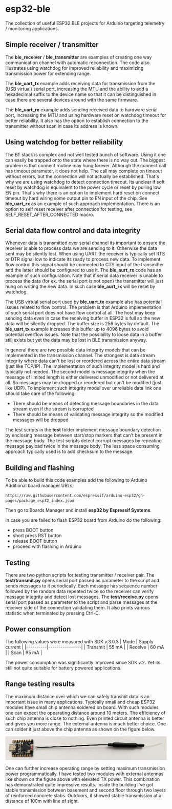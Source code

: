 # esp32-ble
The collection of useful ESP32 BLE projects for Arduino targeting telemetry / monitoring applications.

## Simple receiver / transmitter
The **ble_receiver** / **ble_transmitter** are examples of creating one way communication channel with automatic reconnection. The code also illustrates using watchdog for improved reliability and maximizing transmission power for extending range.

The **ble_uart_tx** example adds receiving data for transmission from the (USB virtual) serial port, increasing the MTU and the ability to add a hexadecimal suffix to the device name so that it can be distinguished in case there are several devices around with the same firmware.

The **ble_uart_rx** example adds sending received data to hardware serial port, increasing the MTU and using hardware reset on watchdog timeout for better reliability. It also has the option to establish connection to the transmitter without scan in case its address is known.

## Using watchdog for better reliability
The BT stack is complex and not well tested bunch of software. Using it one can easily be trapped onto the state
where there is no way out. The biggest problem is that connect routine may hung forever. Although the connect call
has timeout parameter, it does not help. The call may complete on timeout without errors, but the connection will
not actually be established. That's why we are using watchdog to detect connection timeout. Its unclear if soft
reset by watchdog is equivalent to the power cycle or reset by pulling low EN pin. That's why there is an option
to implement hard reset on connect timeout by hard wiring some output pin to EN input of the chip.
See **ble_uart_rx** as an example of such approach implementation. There is an option to self reset receiver after
connection for testing, see SELF_RESET_AFTER_CONNECTED macro.

## Serial data flow control and data integrity
Whenever data is transmitted over serial channel its important to ensure the receiver is able to process data we are sending to it. Otherwise the data sent may be silently lost. When using UART the receiver is typically set RTS or DTR signal low to indicate its ready to process new data. To implement flow control this signal should be connected to CTS input of the transmitter and the latter should be configured to use it. The **ble_aurt_rx** code has an example of such configuration. Note that if serial data receiver is unable to process the data (for ex. the serial port is not open) the transmitter will just hung on writing the new data. In such case **ble_aurt_rx** will be reset by watchdog.

The USB virtual serial port used by **ble_uart_tx** example also has potential issues related to flow control. The problem is that Arduino implementation of such serial port does not have flow control at all. The host may keep sending data even in case the receiving buffer in ESP32 is full so the new data will be silently dropped. The buffer size is 256 bytes by default. The **ble_uart_tx** example increases this buffer up to 4096 bytes to avoid potential overflow issues. Note that the possibility to loose data in a buffer still exists but yet the data may be lost in BLE transmission anyway.

In general there are two possible data integrity models that can be implemented in the transmission channel. The strongest is data stream integrity where data can't be lost or reordered across the entire data stream (just like TCP/IP). The implementation of such integrity model is hard and typically not needed. The second model is message integrity when the message of limited length is either delivered unmodified or not delivered at all. So messages may be dropped or reordered but can't be modified (just like UDP). To implement such integrity model over unreliable data link one should take care of the following:
* There should be means of detecting message boundaries in the data stream even if the stream is corrupted
* There should be means of validating message integrity so the modified messages will be dropped

The test scripts in the **test** folder implement message boundary detection by enclosing message between start/stop markers that can't be present in the message body. The test scripts detect corrupt messages by repeating message payload twice in the message body. The less space consuming approach typically used is to add checksum to the message.

## Building and flashing
To be able to build this code examples add the following to Arduino Additional board manager URLs:
```
https://raw.githubusercontent.com/espressif/arduino-esp32/gh-pages/package_esp32_index.json
```
Then go to Boards Manager and install **esp32 by Espressif Systems**.

In case you are failed to flash ESP32 board from Arduino do the following:
* press BOOT button
* short press RST button
* release BOOT button
* proceed with flashing in Arduino

## Testing
There are two python scripts for testing transmitter / receiver pair. The **test/transmit.py** opens serial port passed as parameter to the script and sends messages to it periodically. Each message has sequence number followed by the random data repeated twice so the receiver can verify message integrity and detect lost messages. The **test/receive.py** opens serial port passed as parameter to the script and parse messages at the receiver side of the connection validating them. It also prints various statistic when terminated by pressing Ctrl-C.

## Power consumption
The following values were measured with SDK v.3.0.3
| Mode     | Supply current |
|----------|----------------|
| Transmit | 55 mA          |
| Receive  | 60 mA          |
| Scan     | 95 mA          |

The power consumption was significantly improved since SDK v.2. Yet its still not quite suitable for battery powered applications.

## Range testing results
The maximum distance over which we can safely transmit data is an important issue in many applications. Typically small and cheap ESP32 modules have small chip antenna soldered on board. With such modules one can expect the opearating distance around 10 meters. The efficiency of such chip antenna is close to nothing. Even printed circuit antenna is better and gives you more range. The external antenna is much better choice. One can solder it just above the chip antenna as shown on the figure below.

![The ESP32 C3 Super mini module with external antenna](https://github.com/olegv142/esp32-ble/blob/main/doc/c3_supermini_with_antenna.jpg)

One can further increase operating range by setting maximum transmission power programmatically. I have tested two modules with external antennas like shown on the figure above with elevated TX power. This combination has demonstrated quite impressive results. Inside the building I've got stable transmission between basement and second floor through two layers of reinforced concrete slabs. Outdoors, it showed stable transmission at a distance of 100m with line of sight.
